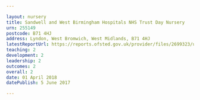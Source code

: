 ```yaml
---

layout: nursery
title: Sandwell and West Birmingham Hospitals NHS Trust Day Nursery
urn: 255149
postcode: B71 4HJ
address: Lyndon, West Bromwich, West Midlands, B71 4HJ
latestReportUrl: https://reports.ofsted.gov.uk/provider/files/2699323/urn/255149.pdf
teaching: 2
development: 2
leadership: 2
outcomes: 2
overall: 2
date: 01 April 2018 
datePublish: 5 June 2017

---
```

